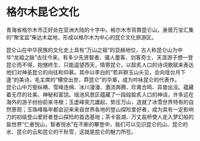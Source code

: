 # 格尔木昆仑文化  
青海省格尔木市正好处在亚洲大陆的十字中。格尔木市背靠昆仑山，身居万宝汇集的“聚宝盆”柴达木盆地，形成以格尔木为中心的昆仑文化旅游区。  

昆仑山在中华民族的文化史上具有“万山之祖”的显赫地位，古人称昆仑山为中华“龙祖之脉”古往今来，有多少先贤智者、骚人墨客、剑客奇士、天涯游子想一登昆仑而不得，抱憾终生，只能遥望西天，情寄昆仑，以脍炙人口的诗词歌赋来表达他们对神圣昆仑的向往和仰慕。其中以李白的“若非群玉山头见，会向瑶台月下逢”的美诗，毛主席的“横空出世，莽昆仑”的华章，成为吟咏昆仑的代表作。  
昆仑山中万壑纵横、雪峰连绵、冰川漫漫、激流奔腾、珍禽合鸣、异兽出没。蕴藏着无尽的壮美、神秘和富饶。瑶池风景区蕴藏了一段段脍炙人口的神话，许多远在海外的游子纷纷前来寻根；玉虚峰突兀雄起，势压万山，造就了冰雪世界特有的自然景观；玉珠峰每年都会迎来来自世界各地的登山探险爱好者，成为具有一定影响力的初级登山爱好者登山探险的首选基地；茶卡盐湖、万丈盐桥使人走入梦幻般的盐世界“仁者悦山，智者悦水”在不断的攀登中，我们可以见识昆仑的山、昆仑的水、昆仑的云和昆仑的千秋雪，这就是昆仑的魅力所在。  